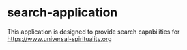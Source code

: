 # search-application
This application is designed to provide search capabilities for https://www.universal-spirituality.org
